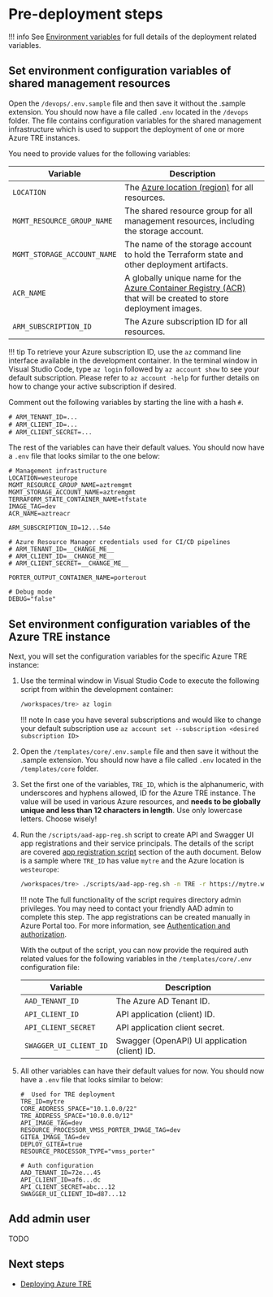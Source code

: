 # Pre-deployment steps

!!! info
    See [Environment variables](../deploying-the-tre/environment-variables.md) for full details of the deployment related variables.

## Set environment configuration variables of shared management resources

Open the `/devops/.env.sample` file and then save it without the .sample extension. You should now have a file called `.env` located in the `/devops` folder. The file contains configuration variables for the shared management infrastructure which is used to support the deployment of one or more Azure TRE instances.

You need to provide values for the following variables:

| Variable | Description |
| -------- | ----------- |
| `LOCATION` | The [Azure location (region)](https://azure.microsoft.com/global-infrastructure/geographies/#geographies) for all resources. |
| `MGMT_RESOURCE_GROUP_NAME` | The shared resource group for all management resources, including the storage account. |
| `MGMT_STORAGE_ACCOUNT_NAME` | The name of the storage account to hold the Terraform state and other deployment artifacts. |
| `ACR_NAME` | A globally unique name for the [Azure Container Registry (ACR)](https://docs.microsoft.com/azure/container-registry/) that will be created to store deployment images. |
| `ARM_SUBSCRIPTION_ID` | The Azure subscription ID for all resources. |

!!! tip
    To retrieve your Azure subscription ID, use the `az` command line interface available in the development container. In the terminal window in Visual Studio Code, type `az login` followed by `az account show` to see your default subscription. Please refer to `az account -help` for further details on how to change your active subscription if desired.

Comment out the following variables by starting the line with a hash `#`.

```cmd
# ARM_TENANT_ID=...
# ARM_CLIENT_ID=...
# ARM_CLIENT_SECRET=...
```

The rest of the variables can have their default values. You should now have a `.env` file that looks similar to the one below:

```plaintext
# Management infrastructure
LOCATION=westeurope
MGMT_RESOURCE_GROUP_NAME=aztremgmt
MGMT_STORAGE_ACCOUNT_NAME=aztremgmt
TERRAFORM_STATE_CONTAINER_NAME=tfstate
IMAGE_TAG=dev
ACR_NAME=aztreacr

ARM_SUBSCRIPTION_ID=12...54e

# Azure Resource Manager credentials used for CI/CD pipelines
# ARM_TENANT_ID=__CHANGE_ME__
# ARM_CLIENT_ID=__CHANGE_ME__
# ARM_CLIENT_SECRET=__CHANGE_ME__

PORTER_OUTPUT_CONTAINER_NAME=porterout

# Debug mode
DEBUG="false"
```

## Set environment configuration variables of the Azure TRE instance

Next, you will set the configuration variables for the specific Azure TRE instance:

1. Use the terminal window in Visual Studio Code to execute the following script from within the development container:

    ```bash
    /workspaces/tre> az login
    ```

    !!! note
        In case you have several subscriptions and would like to change your default subscription use `az account set --subscription <desired subscription ID>`

1. Open the `/templates/core/.env.sample` file and then save it without the .sample extension. You should now have a file called `.env` located in the `/templates/core` folder.
1. Set the first one of the variables, `TRE_ID`, which is the alphanumeric, with underscores and hyphens allowed, ID for the Azure TRE instance. The value will be used in various Azure resources, and **needs to be globally unique and less than 12 characters in length**. Use only lowercase letters. Choose wisely!
1. Run the `/scripts/aad-app-reg.sh` script to create API and Swagger UI app registrations and their service principals. The details of the script are covered [app registration script](../deploying-the-tre/auth.md#app-registration-script) section of the auth document. Below is a sample where `TRE_ID` has value `mytre` and the Azure location is `westeurope`:

    ```bash
    /workspaces/tre> ./scripts/aad-app-reg.sh -n TRE -r https://mytre.westeurope.cloudapp.azure.com/oidc-redirect -a
    ```

    !!! note
        The full functionality of the script requires directory admin privileges. You may need to contact your friendly AAD admin to complete this step. The app registrations can be created manually in Azure Portal too. For more information, see [Authentication and authorization](../deploying-the-tre/auth.md).

    With the output of the script, you can now provide the required auth related values for the following variables in the `/templates/core/.env` configuration file:

    | Variable | Description |
    | -------- | ----------- |
    | `AAD_TENANT_ID` | The Azure AD Tenant ID. |
    | `API_CLIENT_ID` | API application (client) ID. |
    | `API_CLIENT_SECRET` | API application client secret. |
    | `SWAGGER_UI_CLIENT_ID` | Swagger (OpenAPI) UI application (client) ID. |

5. All other variables can have their default values for now. You should now have a `.env` file that looks similar to below:

    ```plaintext
    #  Used for TRE deployment
    TRE_ID=mytre
    CORE_ADDRESS_SPACE="10.1.0.0/22"
    TRE_ADDRESS_SPACE="10.0.0.0/12"
    API_IMAGE_TAG=dev
    RESOURCE_PROCESSOR_VMSS_PORTER_IMAGE_TAG=dev
    GITEA_IMAGE_TAG=dev
    DEPLOY_GITEA=true
    RESOURCE_PROCESSOR_TYPE="vmss_porter"

    # Auth configuration
    AAD_TENANT_ID=72e...45
    API_CLIENT_ID=af6...dc
    API_CLIENT_SECRET=abc...12
    SWAGGER_UI_CLIENT_ID=d87...12
    ```

## Add admin user

TODO

## Next steps

* [Deploying Azure TRE](deploying-azure-tre.md)

